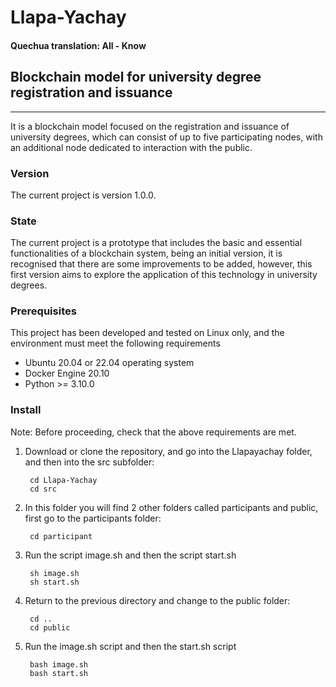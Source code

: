 # Llapa-Yachay
#### Quechua translation: All - Know
## Blockchain model for university degree registration and issuance
------------
It is a blockchain model focused on the registration and issuance of university degrees, which can consist of up to five participating nodes, with an additional node dedicated to interaction with the public.
### Version
The current project is version 1.0.0.

### State
The current project is a prototype that includes the basic and essential functionalities of a blockchain system, being an initial version, it is recognised that there are some improvements to be added, however, this first version aims to explore the application of this technology in university degrees.
### Prerequisites
This project has been developed and tested on Linux only, and the environment must meet the following requirements
- Ubuntu 20.04 or 22.04 operating system
- Docker Engine 20.10
- Python >= 3.10.0

### Install

Note: Before proceeding, check that the above requirements are met.

1. Download or clone the repository, and go into the Llapayachay folder, and then into the src subfolder:

        cd Llapa-Yachay
        cd src

2. In this folder you will find 2 other folders called participants and public, first go to the participants folder:

        cd participant

3. Run the script image.sh and then the script start.sh

        sh image.sh
        sh start.sh
4. Return to the previous directory and change to the public folder:

        cd ..
        cd public

5. Run the image.sh script and then the start.sh script

        bash image.sh
        bash start.sh

